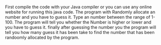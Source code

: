First compile the code with your Java compiler or you can use any online website for running this java code.
The program with Randomly allocate an number and you have to guess it.
Type an number between the range of 1-100.
The program will tell you whether the Number is higher or lower and you have to guess it.
finally after guessing the number you the program will tell you how many guess it has been take to find the number that has been randoomly allocated by the program.
